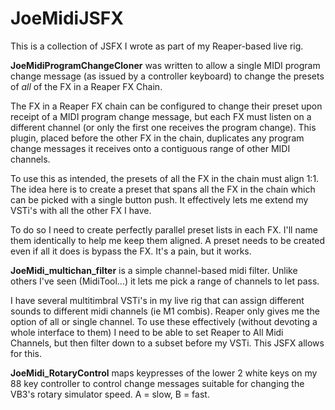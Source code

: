 # JoeMidiJSFX

This is a collection of JSFX I wrote as part of my Reaper-based live rig.

**JoeMidiProgramChangeCloner** was written to allow a single MIDI program change message (as issued by a controller keyboard) to change the presets of *all* of the FX in a Reaper FX Chain.  

The FX in a Reaper FX chain can be configured to change their preset upon receipt of a MIDI program change message, but each FX must listen on a different channel (or only the first one receives the program change).  This plugin, placed before the other FX in the chain, duplicates any program change messages it receives onto a contiguous range of other MIDI channels.

To use this as intended, the presets of all the FX in the chain must align 1:1.  The idea here is to create a preset that spans all the FX in the chain which can be picked with a single button push.  It effectively lets me extend my VSTi's with all the other FX I have.

To do so I need to create perfectly parallel preset lists in each FX.  I'll name them identically to help me keep them aligned. A preset needs to be created even if all it does is bypass the FX.  It's a pain, but it works.

**JoeMidi_multichan_filter** is a simple channel-based midi filter.  Unlike others I've seen (MidiTool...) it lets me pick a range of channels to let pass.

I have several multitimbral VSTi's in my live rig that can assign different sounds to different midi channels (ie M1 combis).  Reaper only gives me the option of all or single channel.  To use these effectively (without devoting a whole interface to them) I need to be able to set Reaper to All Midi Channels, but then filter down to a subset before my VSTi.  This JSFX allows for this.

**JoeMidi_RotaryControl** maps keypresses of the lower 2 white keys on my 88 key controller to control change messages suitable for changing the VB3's rotary simulator speed.  A = slow, B = fast.
